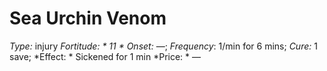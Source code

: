 ﻿---
name: Sea Urchin Venom
type: injury
fortitude: 11
onset: —
frequency: 1/min for 6 mins
effect:
  "Sickened for 1 min"
cure: 1 save
price: —
---

# Sea Urchin Venom
 *Type:* injury
*Fortitude: * 11 * Onset:* —;  *Frequency*: 1/min for 6 mins;  *Cure:* 1 save; 
*Effect: * Sickened for 1 min
*Price: * —